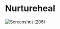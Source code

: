# Nurtureheal

![Screenshot (206)](https://github.com/AnshikaJaiswal28/Nurtureheal/assets/136994678/3286ef4a-90ad-4a56-81c5-e05c04e50ad4)
